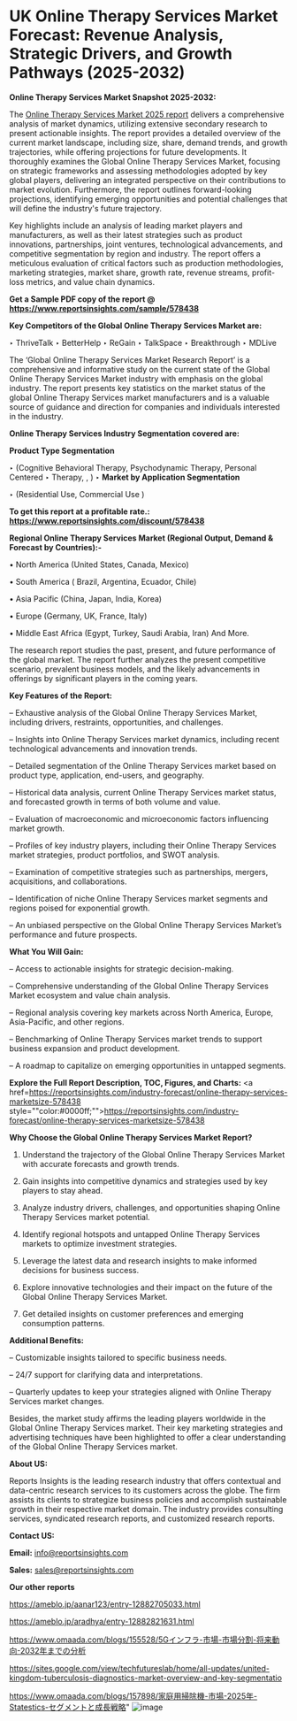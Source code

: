 # UK Online Therapy Services Market Forecast: Revenue Analysis, Strategic Drivers, and Growth Pathways (2025-2032)

<strong>Online Therapy Services Market Snapshot 2025-2032:</strong>

The <a href=https://www.reportsinsights.com/sample/578438>Online Therapy Services Market 2025 report</a> delivers a comprehensive analysis of market dynamics, utilizing extensive secondary research to present actionable insights. The report provides a detailed overview of the current market landscape, including size, share, demand trends, and growth trajectories, while offering projections for future developments. It thoroughly examines the Global Online Therapy Services Market, focusing on strategic frameworks and assessing methodologies adopted by key global players, delivering an integrated perspective on their contributions to market evolution. Furthermore, the report outlines forward-looking projections, identifying emerging opportunities and potential challenges that will define the industry's future trajectory.

Key highlights include an analysis of leading market players and manufacturers, as well as their latest strategies such as product innovations, partnerships, joint ventures, technological advancements, and competitive segmentation by region and industry. The report offers a meticulous evaluation of critical factors such as production methodologies, marketing strategies, market share, growth rate, revenue streams, profit-loss metrics, and value chain dynamics.

<strong>Get a Sample PDF copy of the report @ <a href=https://www.reportsinsights.com/sample/578438 style=color:#0000ff;>https://www.reportsinsights.com/sample/578438</a></strong>

<strong>Key Competitors of the Global Online Therapy Services Market are:</strong>

‣ ThriveTalk 
‣ BetterHelp 
‣ ReGain 
‣ TalkSpace 
‣ Breakthrough 
‣ MDLive

The ‘Global Online Therapy Services Market Research Report’ is a comprehensive and informative study on the current state of the Global Online Therapy Services Market industry with emphasis on the global industry. The report presents key statistics on the market status of the global Online Therapy Services market manufacturers and is a valuable source of guidance and direction for companies and individuals interested in the industry.

<strong>Online Therapy Services Industry Segmentation covered are:</strong>

<strong>Product Type Segmentation</strong>

‣ (Cognitive Behavioral Therapy, Psychodynamic Therapy, Personal Centered 
‣ Therapy, , )
‣ 
<strong>Market by Application Segmentation</strong>

‣ (Residential Use, Commercial Use )

<strong>To get this report at a profitable rate.: <a href=https://www.reportsinsights.com/discount/578438 style=color:#0000ff;>https://www.reportsinsights.com/discount/578438</a></strong>

<strong>Regional Online Therapy Services Market (Regional Output, Demand &amp; Forecast by Countries):-</strong>

• North America (United States, Canada, Mexico)

• South America ( Brazil, Argentina, Ecuador, Chile)

• Asia Pacific (China, Japan, India, Korea)

• Europe (Germany, UK, France, Italy)

• Middle East Africa (Egypt, Turkey, Saudi Arabia, Iran) And More.

The research report studies the past, present, and future performance of the global market. The report further analyzes the present competitive scenario, prevalent business models, and the likely advancements in offerings by significant players in the coming years.

<strong>Key Features of the Report:</strong>

– Exhaustive analysis of the Global Online Therapy Services Market, including drivers, restraints, opportunities, and challenges.

– Insights into Online Therapy Services market dynamics, including recent technological advancements and innovation trends.

– Detailed segmentation of the Online Therapy Services market based on product type, application, end-users, and geography.

– Historical data analysis, current Online Therapy Services market status, and forecasted growth in terms of both volume and value.

– Evaluation of macroeconomic and microeconomic factors influencing market growth.

– Profiles of key industry players, including their Online Therapy Services market strategies, product portfolios, and SWOT analysis.

– Examination of competitive strategies such as partnerships, mergers, acquisitions, and collaborations.

– Identification of niche Online Therapy Services market segments and regions poised for exponential growth.

– An unbiased perspective on the Global Online Therapy Services Market’s performance and future prospects.

<strong>What You Will Gain:</strong>

– Access to actionable insights for strategic decision-making.

– Comprehensive understanding of the Global Online Therapy Services Market ecosystem and value chain analysis.

– Regional analysis covering key markets across North America, Europe, Asia-Pacific, and other regions.

– Benchmarking of Online Therapy Services market trends to support business expansion and product development.

– A roadmap to capitalize on emerging opportunities in untapped segments.

<strong>Explore the Full Report Description, TOC, Figures, and Charts:</strong>
<a href=https://reportsinsights.com/industry-forecast/online-therapy-services-marketsize-578438 style=""color:#0000ff;"">https://reportsinsights.com/industry-forecast/online-therapy-services-marketsize-578438</a>

<strong>Why Choose the Global Online Therapy Services Market Report?</strong>

1. Understand the trajectory of the Global Online Therapy Services Market with accurate forecasts and growth trends.

2. Gain insights into competitive dynamics and strategies used by key players to stay ahead.

3. Analyze industry drivers, challenges, and opportunities shaping Online Therapy Services market potential.

4. Identify regional hotspots and untapped Online Therapy Services markets to optimize investment strategies.

5. Leverage the latest data and research insights to make informed decisions for business success.

6. Explore innovative technologies and their impact on the future of the Global Online Therapy Services Market.

7. Get detailed insights on customer preferences and emerging consumption patterns.

<strong>Additional Benefits:</strong>

– Customizable insights tailored to specific business needs.

– 24/7 support for clarifying data and interpretations.

– Quarterly updates to keep your strategies aligned with Online Therapy Services market changes.

Besides, the market study affirms the leading players worldwide in the Global Online Therapy Services market. Their key marketing strategies and advertising techniques have been highlighted to offer a clear understanding of the Global Online Therapy Services market.

<strong><strong>About US</strong>:</strong>

Reports Insights is the leading research industry that offers contextual and data-centric research services to its customers across the globe. The firm assists its clients to strategize business policies and accomplish sustainable growth in their respective market domain. The industry provides consulting services, syndicated research reports, and customized research reports.

<strong>Contact US:</strong>

<p class=><b>Email:</b> <a href=mailto:info@reportsinsights.com>info@reportsinsights.com</a></p>
<p class=><b>Sales:</b> <a href=mailto:sales@reportsinsights.com>sales@reportsinsights.com</a></p>

<strong>Our other reports</strong>

<a href=https://ameblo.jp/aanar123/entry-12882705033.html>https://ameblo.jp/aanar123/entry-12882705033.html</a>

<a href=https://ameblo.jp/aradhya/entry-12882821631.html>https://ameblo.jp/aradhya/entry-12882821631.html</a>

<a href=https://www.omaada.com/blogs/155528/5Gインフラ-市場-市場分割-将来動向-2032年までの分析>https://www.omaada.com/blogs/155528/5Gインフラ-市場-市場分割-将来動向-2032年までの分析</a>

<a href=https://sites.google.com/view/techfutureslab/home/all-updates/united-kingdom-tuberculosis-diagnostics-market-overview-and-key-segmentatio>https://sites.google.com/view/techfutureslab/home/all-updates/united-kingdom-tuberculosis-diagnostics-market-overview-and-key-segmentatio</a>

<a href=https://www.omaada.com/blogs/157898/家庭用掃除機-市場-2025年-Statestics-セグメントと成長戦略>https://www.omaada.com/blogs/157898/家庭用掃除機-市場-2025年-Statestics-セグメントと成長戦略</a>"
![image](https://github.com/user-attachments/assets/e9f2f068-2dbc-4448-9e80-cf1a6d4601e7)
